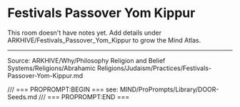 # Festivals Passover Yom Kippur

This room doesn't have notes yet. Add details under ARKHIVE/Festivals_Passover_Yom_Kippur to grow the Mind Atlas.

---
Source: ARKHIVE/Why/Philosophy Religion and Belief Systems/Religions/Abrahamic Religions/Judaism/Practices/Festivals-Passover-Yom-Kippur.md

/// === PROPROMPT:BEGIN ===
see: MIND/ProPrompts/Library/DOOR-Seeds.md
/// === PROPROMPT:END ===
